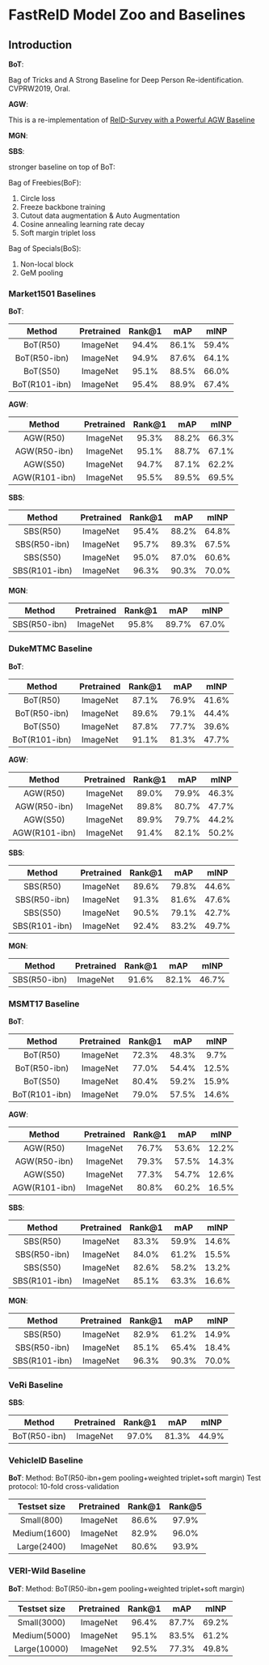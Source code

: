 # FastReID Model Zoo and Baselines

## Introduction

**BoT**:

Bag of Tricks and A Strong Baseline for Deep Person Re-identification. CVPRW2019, Oral.

**AGW**:

This is a re-implementation of [ReID-Survey with a Powerful AGW Baseline](https://github.com/mangye16/ReID-Survey)

**MGN**:

**SBS**:

stronger baseline on top of BoT:

Bag of Freebies(BoF):

1. Circle loss
2. Freeze backbone training
3. Cutout data augmentation & Auto Augmentation
4. Cosine annealing learning rate decay
5. Soft margin triplet loss

Bag of Specials(BoS):

1. Non-local block
2. GeM pooling

### Market1501 Baselines

**BoT**:

| Method | Pretrained | Rank@1 | mAP | mINP |
| :---: | :---: | :---: |:---: | :---: |
| BoT(R50) | ImageNet | 94.4% | 86.1% | 59.4% |
| BoT(R50-ibn) | ImageNet | 94.9% | 87.6% | 64.1% |
| BoT(S50) | ImageNet | 95.1% | 88.5% | 66.0% |
| BoT(R101-ibn) | ImageNet| 95.4% | 88.9% | 67.4% |

**AGW**:

| Method | Pretrained | Rank@1 | mAP | mINP |
| :---: | :---: | :---: |:---: | :---: |
| AGW(R50) | ImageNet | 95.3% | 88.2% | 66.3% |
| AGW(R50-ibn) | ImageNet | 95.1% | 88.7% | 67.1% |
| AGW(S50) | ImageNet | 94.7% | 87.1% | 62.2% |
| AGW(R101-ibn) | ImageNet | 95.5% | 89.5% | 69.5% |

**SBS**:

| Method | Pretrained | Rank@1 | mAP | mINP |
| :---: | :---: | :---: |:---: | :---: |
| SBS(R50) | ImageNet | 95.4% | 88.2% | 64.8% |
| SBS(R50-ibn) | ImageNet | 95.7% | 89.3% | 67.5% |
| SBS(S50) | ImageNet | 95.0% | 87.0% | 60.6% |
| SBS(R101-ibn) | ImageNet | 96.3% | 90.3% | 70.0% |

**MGN**:

| Method | Pretrained | Rank@1 | mAP | mINP |
| :---: | :---: | :---: |:---: | :---: |
| SBS(R50-ibn) | ImageNet | 95.8% | 89.7% | 67.0% |

### DukeMTMC Baseline

**BoT**:

| Method | Pretrained | Rank@1 | mAP | mINP |
| :---: | :---: | :---: |:---: | :---: |
| BoT(R50) | ImageNet | 87.1% | 76.9% | 41.6% |
| BoT(R50-ibn) | ImageNet | 89.6% | 79.1% | 44.4% |
| BoT(S50) | ImageNet | 87.8% | 77.7% | 39.6% |
| BoT(R101-ibn) | ImageNet| 91.1% | 81.3% | 47.7% |

**AGW**:

| Method | Pretrained | Rank@1 | mAP | mINP |
| :---: | :---: | :---: |:---: | :---: |
| AGW(R50) | ImageNet | 89.0% | 79.9% | 46.3% |
| AGW(R50-ibn) | ImageNet | 89.8% | 80.7% | 47.7% |
| AGW(S50) | ImageNet | 89.9% | 79.7% | 44.2% |
| AGW(R101-ibn) | ImageNet | 91.4% | 82.1% | 50.2% |

**SBS**:

| Method | Pretrained | Rank@1 | mAP | mINP |
| :---: | :---: | :---: |:---: | :---: |
| SBS(R50) | ImageNet | 89.6% | 79.8% | 44.6% |
| SBS(R50-ibn) | ImageNet | 91.3% | 81.6% | 47.6% |
| SBS(S50) | ImageNet | 90.5% | 79.1% | 42.7% |
| SBS(R101-ibn) | ImageNet | 92.4% | 83.2% | 49.7% |

**MGN**:

| Method | Pretrained | Rank@1 | mAP | mINP |
| :---: | :---: | :---: |:---: | :---: |
| SBS(R50-ibn) | ImageNet | 91.6% | 82.1% | 46.7% |

### MSMT17 Baseline

**BoT**:

| Method | Pretrained | Rank@1 | mAP | mINP |
| :---: | :---: | :---: |:---: | :---: |
| BoT(R50) | ImageNet | 72.3%  | 48.3% | 9.7% |
| BoT(R50-ibn) | ImageNet | 77.0% | 54.4% | 12.5% |
| BoT(S50) | ImageNet | 80.4% | 59.2% | 15.9% |
| BoT(R101-ibn) | ImageNet| 79.0% | 57.5% | 14.6% |

**AGW**:

| Method | Pretrained | Rank@1 | mAP | mINP |
| :---: | :---: | :---: |:---: | :---: |
| AGW(R50) | ImageNet | 76.7% | 53.6% | 12.2% |
| AGW(R50-ibn) | ImageNet | 79.3% | 57.5% | 14.3% |
| AGW(S50) | ImageNet | 77.3% | 54.7% | 12.6% |
| AGW(R101-ibn) | ImageNet | 80.8% | 60.2% | 16.5% |

**SBS**:

| Method | Pretrained | Rank@1 | mAP | mINP |
| :---: | :---: | :---: |:---: | :---: |
| SBS(R50) | ImageNet | 83.3% | 59.9% | 14.6% |
| SBS(R50-ibn) | ImageNet | 84.0% | 61.2% | 15.5% |
| SBS(S50) | ImageNet | 82.6% | 58.2% | 13.2% |
| SBS(R101-ibn) | ImageNet | 85.1% | 63.3% | 16.6% |

**MGN**:

| Method | Pretrained | Rank@1 | mAP | mINP |
| :---: | :---: | :---: |:---: | :---: |
| SBS(R50) | ImageNet | 82.9% | 61.2% | 14.9% |
| SBS(R50-ibn) | ImageNet | 85.1% | 65.4% | 18.4% |
| SBS(R101-ibn) | ImageNet | 96.3% | 90.3% | 70.0% |

### VeRi Baseline

**SBS**:

| Method | Pretrained | Rank@1 | mAP | mINP |
| :---: | :---: | :---: |:---: | :---: |
| BoT(R50-ibn) | ImageNet | 97.0%  | 81.3% | 44.9% |

### VehicleID Baseline

**BoT**: 
Method: BoT(R50-ibn+gem pooling+weighted triplet+soft margin)
Test protocol: 10-fold cross-validation

| Testset size | Pretrained | Rank@1 | Rank@5 |
| :---: | :---: | :---: |:---: |
| Small(800) | ImageNet | 86.6%  | 97.9% |
| Medium(1600) | ImageNet | 82.9%  | 96.0% |
| Large(2400) | ImageNet | 80.6%  | 93.9% |

### VERI-Wild Baseline

**BoT**:
Method: BoT(R50-ibn+gem pooling+weighted triplet+soft margin)

| Testset size | Pretrained | Rank@1 | mAP | mINP |
| :---: | :---: | :---: |:---: | :---: |
| Small(3000) | ImageNet | 96.4%  | 87.7% | 69.2% |
| Medium(5000) | ImageNet | 95.1%  | 83.5% | 61.2% |
| Large(10000) | ImageNet | 92.5%  | 77.3% | 49.8% |
